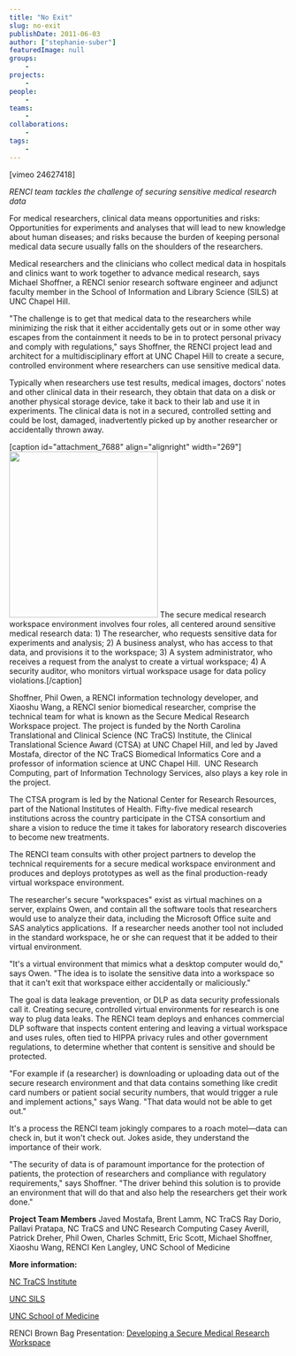 ```yaml
---
title: "No Exit"
slug: no-exit
publishDate: 2011-06-03
author: ["stephanie-suber"]
featuredImage: null
groups:
    - 
projects:
    - 
people:
    - 
teams: 
    - 
collaborations:
    - 
tags:
    -
---
```


[vimeo 24627418]

<em>RENCI team tackles the challenge of securing sensitive medical research data </em>

For medical researchers, clinical data means opportunities and risks: Opportunities for experiments and analyses that will lead to new knowledge about human diseases; and risks because the burden of keeping personal medical data secure usually falls on the shoulders of the researchers.

Medical researchers and the clinicians who collect medical data in hospitals and clinics want to work together to advance medical research, says Michael Shoffner, a RENCI senior research software engineer and adjunct faculty member in the School of Information and Library Science (SILS) at UNC Chapel Hill.

"The challenge is to get that medical data to the researchers while minimizing the risk that it either accidentally gets out or in some other way escapes from the containment it needs to be in to protect personal privacy and comply with regulations," says Shoffner, the RENCI project lead and architect for a multidisciplinary effort at UNC Chapel Hill to create a secure, controlled environment where researchers can use sensitive medical data.

Typically when researchers use test results, medical images, doctors' notes and other clinical data in their research, they obtain that data on a disk or another physical storage device, take it back to their lab and use it in experiments. The clinical data is not in a secured, controlled setting and could be lost, damaged, inadvertently picked up by another researcher or accidentally thrown away.

[caption id="attachment_7688" align="alignright" width="269"]<a title="The secure medical research workspace environment involves four roles, all centered around sensitive medical research data: 1) The researcher, who requests sensitive data for experiments and analysis; 2) A business analyst, who has access to that data, and provisions it to the workspace; 3) A system administrator, who receives a request from the analyst to create a virtual workspace; 4) A security auditor, who monitors virtual workspace usage for data policy violations." href="https://www.renci.org/wp-content/uploads/2011/06/SMW-Small-diagram.jpg"><img class="size-medium wp-image-7688 " title="SMW Small diagram" src="https://www.renci.org/wp-content/uploads/2011/06/SMW-Small-diagram-269x300.jpg" alt="" width="269" height="300" /></a> The secure medical research workspace environment involves four roles, all centered around sensitive medical research data: 1) The researcher, who requests sensitive data for experiments and analysis; 2) A business analyst, who has access to that data, and provisions it to the workspace; 3) A system administrator, who receives a request from the analyst to create a virtual workspace; 4) A security auditor, who monitors virtual workspace usage for data policy violations.[/caption]

Shoffner, Phil Owen, a RENCI information technology developer, and Xiaoshu Wang, a RENCI senior biomedical researcher, comprise the technical team for what is known as the Secure Medical Research Workspace project. The project is funded by the North Carolina Translational and Clinical Science (NC TraCS) Institute, the Clinical Translational Science Award (CTSA) at UNC Chapel Hill, and led by Javed Mostafa, director of the NC TraCS Biomedical Informatics Core and a professor of information science at UNC Chapel Hill.  UNC Research Computing, part of Information Technology Services, also plays a key role in the project.

The CTSA program is led by the National Center for Research Resources, part of the National Institutes of Health. Fifty-five medical research institutions across the country participate in the CTSA consortium and share a vision to reduce the time it takes for laboratory research discoveries to become new treatments.

The RENCI team consults with other project partners to develop the technical requirements for a secure medical workspace environment and produces and deploys prototypes as well as the final production-ready virtual workspace environment.

The researcher's secure "workspaces" exist as virtual machines on a server, explains Owen, and contain all the software tools that researchers would use to analyze their data, including the Microsoft Office suite and SAS analytics applications.  If a researcher needs another tool not included in the standard workspace, he or she can request that it be added to their virtual environment.

"It's a virtual environment that mimics what a desktop computer would do," says Owen. "The idea is to isolate the sensitive data into a workspace so that it can't exit that workspace either accidentally or maliciously."

The goal is data leakage prevention, or DLP as data security professionals call it. Creating secure, controlled virtual environments for research is one way to plug data leaks. The RENCI team deploys and enhances commercial DLP software that inspects content entering and leaving a virtual workspace and uses rules, often tied to HIPPA privacy rules and other government regulations, to determine whether that content is sensitive and should be protected.

"For example if (a researcher) is downloading or uploading data out of the secure research environment and that data contains something like credit card numbers or patient social security numbers, that would trigger a rule and implement actions," says Wang. "That data would not be able to get out."

It's a process the RENCI team jokingly compares to a roach motel—data can check in, but it won't check out. Jokes aside, they understand the importance of their work.

"The security of data is of paramount importance for the protection of patients, the protection of researchers and compliance with regulatory requirements," says Shoffner. "The driver behind this solution is to provide an environment that will do that and also help the researchers get their work done."

<strong>Project Team Members</strong>
Javed Mostafa, Brent Lamm, NC TraCS
Ray Dorio, Pallavi Pratapa, NC TraCS and UNC Research Computing
Casey Averill, Patrick Dreher, Phil Owen, Charles Schmitt, Eric Scott, Michael Shoffner, Xiaoshu Wang, RENCI
Ken Langley, UNC School of Medicine

<strong>More information:</strong>

<a href="http://tracs.unc.edu/">NC TraCS Institute</a>

<a href="http://sils.unc.edu/">UNC SILS</a>

<a href="http://www.med.unc.edu/">UNC School of Medicine</a>

RENCI Brown Bag Presentation: <a href="../news/videos/secure-medical-workspace">Developing a Secure Medical Research Workspace</a>

<!-- old tags

["informatics","NC TraCS","secure medical research workspace","SILS","virtual environments"]

-->
